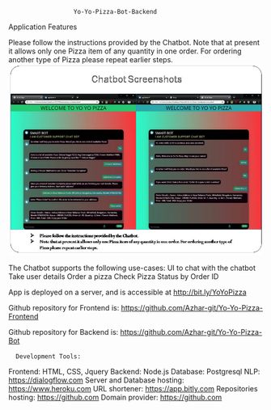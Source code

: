                       Yo-Yo-Pizza-Bot-Backend
Application Features

Please follow the instructions provided by the Chatbot.
Note that at present it allows only one Pizza item of any quantity in one order. For ordering another type of Pizza please repeat earlier steps. 
![](images/Chatbotdemo.png)

The Chatbot supports the following use-cases:
 UI to chat with the chatbot
 Take user details
 Order a pizza
 Check Pizza Status by Order ID
 
App is deployed on a server, and is accessible at	http://bit.ly/YoYoPizza

Github repository for Frontend is: https://github.com/Azhar-git/Yo-Yo-Pizza-Frontend

Github repository for Backend is: https://github.com/Azhar-git/Yo-Yo-Pizza-Bot

      Development Tools:
Frontend: HTML, CSS, Jquery
Backend: Node.js
Database: Postgresql
NLP: https://dialogflow.com
Server and Database hosting: https://www.heroku.com
URL shortener: https://app.bitly.com
Repositories hosting: https://github.com
Domain provider: https://github.com

